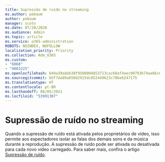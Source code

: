 ```yaml
---
title: Supressão de ruído no streaming
ms.author: pebaum
author: pebaum
manager: scotv
ms.date: 07/20/2020
ms.audience: Admin
ms.topic: article
ms.service: o365-administration
ROBOTS: NOINDEX, NOFOLLOW
localization_priority: Priority
ms.collection: Adm_O365
ms.custom:
- "6068"
- "9003225"
ms.openlocfilehash: b49a39adeb38f9508004853713cac68af4aec90793b74ae66c603ad6fb62c994
ms.sourcegitcommit: b5f7da89a650d2915dc652449623c78be6247175
ms.translationtype: HT
ms.contentlocale: pt-BR
ms.lasthandoff: 08/05/2021
ms.locfileid: "53991307"
---
```

# <a name="stream-noise-suppression"></a>Supressão de ruído no streaming

Quando a supressão de ruído está ativada pelos proprietários de vídeo, isso permite aos espectadores isolar as falas dos demais sons e da música durante a reprodução. A supressão de ruído pode ser ativada ou desativada para cada novo vídeo carregado. Para saber mais, confira o artigo [Supressão de ruído](https://docs.microsoft.com/stream/noise-suppression).
